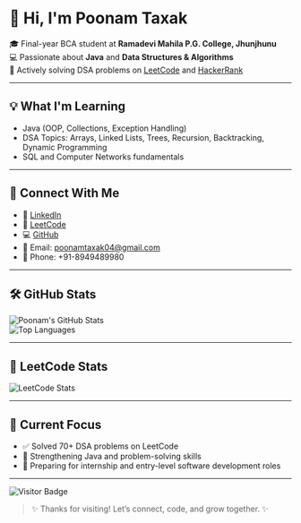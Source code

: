 # 👋 Hi, I'm Poonam Taxak

🎓 Final-year BCA student at **Ramadevi Mahila P.G. College, Jhunjhunu**  
💻 Passionate about **Java** and **Data Structures & Algorithms**  
🌱 Actively solving DSA problems on [LeetCode](https://leetcode.com/poonam_taxak) and [HackerRank](https://www.hackerrank.com/poonamtaxak04)

---

## 💡 What I'm Learning

- Java (OOP, Collections, Exception Handling)  
- DSA Topics: Arrays, Linked Lists, Trees, Recursion, Backtracking, Dynamic Programming  
- SQL and Computer Networks fundamentals  

---

## 🔗 Connect With Me

- 💼 [LinkedIn](https://www.linkedin.com/in/poonam-taxak-b69822366)  
- 🧠 [LeetCode](https://leetcode.com/poonam_taxak)  
- 💻 [GitHub](https://github.com/poonam04-taxak)  
- 📧 Email: poonamtaxak04@gmail.com  
- 📱 Phone: +91-8949489980  

---

## 🛠 GitHub Stats

![Poonam's GitHub Stats](https://github-readme-stats.vercel.app/api?username=poonam04-taxak&show_icons=true&theme=tokyonight)  
![Top Languages](https://github-readme-stats.vercel.app/api/top-langs/?username=poonam04-taxak&layout=compact&theme=tokyonight)

---

## 🧠 LeetCode Stats

![LeetCode Stats](https://leetcard.jacoblin.cool/poonam_taxak?theme=dark&font=baloo)

---

## 🚀 Current Focus

- ✅ Solved 70+ DSA problems on LeetCode  
- 🧠 Strengthening Java and problem-solving skills  
- 🎯 Preparing for internship and entry-level software development roles  

---
![Visitor Badge](https://komarev.com/ghpvc/?username=poonam04-taxak&label=Profile%20Views&color=0e75b6&style=flat)

> ✨ Thanks for visiting! Let’s connect, code, and grow together. ✨
